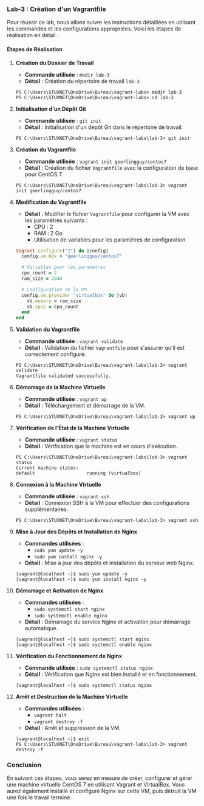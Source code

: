 ### Lab-3 : Création d'un Vagrantfile

Pour réussir ce lab, nous allons suivre les instructions détaillées en utilisant les commandes et les configurations appropriées. Voici les étapes de réalisation en détail :

#### Étapes de Réalisation

1. **Création du Dossier de Travail**
   - **Commande utilisée** : `mkdir lab-3`
   - **Détail** : Création du répertoire de travail `lab-3`.

   ```plaintext
   PS C:\Users\STUXNET\OneDrive\Bureau\vagrant-labs> mkdir lab-3
   PS C:\Users\STUXNET\OneDrive\Bureau\vagrant-labs> cd lab-3
   ```

2. **Initialisation d'un Dépôt Git**
   - **Commande utilisée** : `git init`
   - **Détail** : Initialisation d'un dépôt Git dans le répertoire de travail.

   ```plaintext
   PS C:\Users\STUXNET\OneDrive\Bureau\vagrant-labs\lab-3> git init
   ```

3. **Création du Vagrantfile**
   - **Commande utilisée** : `vagrant init geerlingguy/centos7`
   - **Détail** : Création du fichier `Vagrantfile` avec la configuration de base pour CentOS 7.

   ```plaintext
   PS C:\Users\STUXNET\OneDrive\Bureau\vagrant-labs\lab-3> vagrant init geerlingguy/centos7
   ```

4. **Modification du Vagrantfile**
   - **Détail** : Modifier le fichier `Vagrantfile` pour configurer la VM avec les paramètres suivants :
     - CPU : 2
     - RAM : 2 Go
     - Utilisation de variables pour les paramètres de configuration.

   ```ruby
   Vagrant.configure("2") do |config|
     config.vm.box = "geerlingguy/centos7"

     # Variables pour les paramètres
     cpu_count = 2
     ram_size = 2048

     # Configuration de la VM
     config.vm.provider "virtualbox" do |vb|
       vb.memory = ram_size
       vb.cpus = cpu_count
     end
   end
   ```

5. **Validation du Vagrantfile**
   - **Commande utilisée** : `vagrant validate`
   - **Détail** : Validation du fichier `Vagrantfile` pour s'assurer qu'il est correctement configuré.

   ```plaintext
   PS C:\Users\STUXNET\OneDrive\Bureau\vagrant-labs\lab-3> vagrant validate
   Vagrantfile validated successfully.
   ```

6. **Démarrage de la Machine Virtuelle**
   - **Commande utilisée** : `vagrant up`
   - **Détail** : Téléchargement et démarrage de la VM.

   ```plaintext
   PS C:\Users\STUXNET\OneDrive\Bureau\vagrant-labs\lab-3> vagrant up
   ```

7. **Vérification de l'État de la Machine Virtuelle**
   - **Commande utilisée** : `vagrant status`
   - **Détail** : Vérification que la machine est en cours d'exécution.

   ```plaintext
   PS C:\Users\STUXNET\OneDrive\Bureau\vagrant-labs\lab-3> vagrant status
   Current machine states:
   default                   running (virtualbox)
   ```

8. **Connexion à la Machine Virtuelle**
   - **Commande utilisée** : `vagrant ssh`
   - **Détail** : Connexion SSH à la VM pour effectuer des configurations supplémentaires.

   ```plaintext
   PS C:\Users\STUXNET\OneDrive\Bureau\vagrant-labs\lab-3> vagrant ssh
   ```

9. **Mise à Jour des Dépôts et Installation de Nginx**
   - **Commandes utilisées** :
     - `sudo yum update -y`
     - `sudo yum install nginx -y`
   - **Détail** : Mise à jour des dépôts et installation du serveur web Nginx.

   ```plaintext
   [vagrant@localhost ~]$ sudo yum update -y
   [vagrant@localhost ~]$ sudo yum install nginx -y
   ```

10. **Démarrage et Activation de Nginx**
    - **Commandes utilisées** :
      - `sudo systemctl start nginx`
      - `sudo systemctl enable nginx`
    - **Détail** : Démarrage du service Nginx et activation pour démarrage automatique.

    ```plaintext
    [vagrant@localhost ~]$ sudo systemctl start nginx
    [vagrant@localhost ~]$ sudo systemctl enable nginx
    ```

11. **Vérification du Fonctionnement de Nginx**
    - **Commande utilisée** : `sudo systemctl status nginx`
    - **Détail** : Vérification que Nginx est bien installé et en fonctionnement.

    ```plaintext
    [vagrant@localhost ~]$ sudo systemctl status nginx
    ```

12. **Arrêt et Destruction de la Machine Virtuelle**
    - **Commandes utilisées** :
      - `vagrant halt`
      - `vagrant destroy -f`
    - **Détail** : Arrêt et suppression de la VM.

    ```plaintext
    [vagrant@localhost ~]$ exit
    PS C:\Users\STUXNET\OneDrive\Bureau\vagrant-labs\lab-3> vagrant destroy -f
    ```

### Conclusion

En suivant ces étapes, vous serez en mesure de créer, configurer et gérer une machine virtuelle CentOS 7 en utilisant Vagrant et VirtualBox. Vous aurez également installé et configuré Nginx sur cette VM, puis détruit la VM une fois le travail terminé.